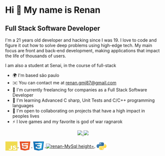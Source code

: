 Hi 👋 My name is  Renan
==========================

Full Stack Software Developer
-----------------------------

I'm a 21 years old developer and hacking since I was 19. I love to code and figure it out how to solve deep problems using high-edge tech. My main focus are front and back-end development, making applications that impact the life of thousands of users.

I am also a student at Senai, in the course of full-stack

* 🌍  I'm based são paulo
* ✉️  You can contact me at [renan.gmj87@gmail.com](mailto:renan.gmj87@gmail.com)
* 🚀  I'm currently freelancing for companies as a Full Stack Software Developer
* 🧠  I'm learning Advanced C sharp, Unit Tests and C/C++ programming languages
* 🤝  I'm open to collaborating on projects that have a high impact in peoples lives
* ⚡  I love games and my favorite is  god of war ragnarok

<div align="center">
  <a href="https://github.com/RenanGmj">
  <img height="180em" src="https://github-readme-stats.vercel.app/api?username=RenanGmj&show_icons=true&theme=dracula&include_all_commits=true&count_private=true"/>
  <img height="180em" src="https://github-readme-stats.vercel.app/api/top-langs/?username=RenanGmj&layout=compact&langs_count=7&theme=dracula"/>
</div>

<div style="display: inline_block"><br>
  <img align="center" alt="Rafa-Js" height="30" width="40" src="https://raw.githubusercontent.com/devicons/devicon/master/icons/javascript/javascript-plain.svg">
  <img align="center" alt="Rafa-HTML" height="30" width="40" src="https://raw.githubusercontent.com/devicons/devicon/master/icons/html5/html5-original.svg">
  <img align="center" alt="Rafa-CSS" height="30" width="40" src="https://raw.githubusercontent.com/devicons/devicon/master/icons/css3/css3-original.svg">
  <img align="center" alt="renan-MySql height="30" width="40" src="https://cdn.jsdelivr.net/gh/devicons/devicon/icons/mysql/mysql-original.svg" />
  <img align="center" alt="Rafa-Python" height="30" width="40" src="https://raw.githubusercontent.com/devicons/devicon/master/icons/python/python-original.svg">
</div>

